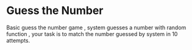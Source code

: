 # Guess the Number

Basic guess the number game , system guesses a number with random function , your task is to match the number guessed by system in 10 attempts.
